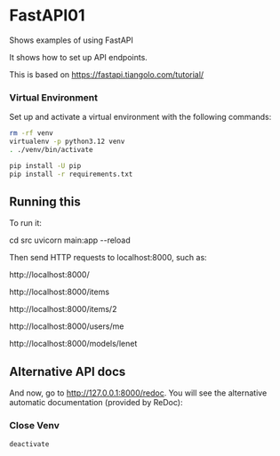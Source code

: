 # FastAPI01

Shows examples of using FastAPI

It shows how to set up API endpoints.

This is based on https://fastapi.tiangolo.com/tutorial/

### Virtual Environment

Set up and activate a virtual environment with the following commands:

```bash
rm -rf venv
virtualenv -p python3.12 venv
. ./venv/bin/activate

pip install -U pip
pip install -r requirements.txt
```

## Running this

To run it:

cd src
uvicorn main:app --reload

Then send HTTP requests to localhost:8000, such as:

http://localhost:8000/

http://localhost:8000/items

http://localhost:8000/items/2

http://localhost:8000/users/me

http://localhost:8000/models/lenet


## Alternative API docs

And now, go to http://127.0.0.1:8000/redoc.
You will see the alternative automatic documentation (provided by ReDoc):


### Close Venv

```azure
deactivate
```
